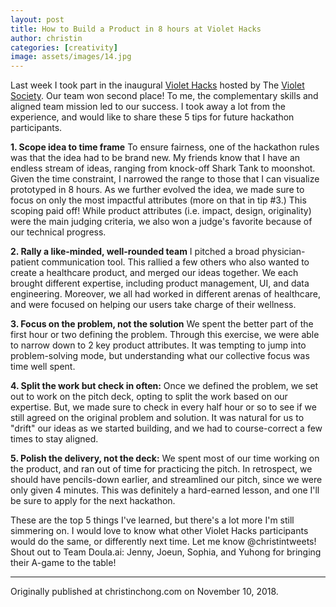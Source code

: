 ```yaml
---
layout: post
title: How to Build a Product in 8 hours at Violet Hacks
author: christin
categories: [creativity]
image: assets/images/14.jpg
---
```

Last week I took part in the inaugural [Violet Hacks](https://www.facebook.com/events/2238973432842379/) hosted by The [Violet Society](https://thevioletsociety.com). Our team won second place! To me, the complementary skills and aligned team mission led to our success. I took away a lot from the experience, and would like to share these 5 tips for future hackathon participants.

**1. Scope idea to time frame**
To ensure fairness, one of the hackathon rules was that the idea had to be brand new. My friends know that I have an endless stream of ideas, ranging from knock-off Shark Tank to moonshot. Given the time constraint, I narrowed the range to those that I can visualize prototyped in 8 hours. As we further evolved the idea, we made sure to focus on only the most impactful attributes (more on that in tip #3.) This scoping paid off! While product attributes (i.e. impact, design, originality) were the main judging criteria, we also won a judge's favorite because of our technical progress.

**2. Rally a like-minded, well-rounded team**
I pitched a broad physician-patient communication tool. This rallied a few others who also wanted to create a healthcare product, and merged our ideas together. We each brought different expertise, including product management, UI, and data engineering. Moreover, we all had worked in different arenas of healthcare, and were focused on helping our users take charge of their wellness.

**3. Focus on the problem, not the solution**
We spent the better part of the first hour or two defining the problem. Through this exercise, we were able to narrow down to 2 key product attributes. It was tempting to jump into problem-solving mode, but understanding what our collective focus was time well spent.

**4. Split the work but check in often:**
Once we defined the problem, we set out to work on the pitch deck, opting to split the work based on our expertise. But, we made sure to check in every half hour or so to see if we still agreed on the original problem and solution. It was natural for us to "drift" our ideas as we started building, and we had to course-correct a few times to stay aligned.

**5. Polish the delivery, not the deck:**
We spent most of our time working on the product, and ran out of time for practicing the pitch. In retrospect, we should have pencils-down earlier, and streamlined our pitch, since we were only given 4 minutes. This was definitely a hard-earned lesson, and one I'll be sure to apply for the next hackathon.

These are the top 5 things I've learned, but there's a lot more I'm still simmering on. I would love to know what other Violet Hacks participants would do the same, or differently next time. Let me know @christintweets!
Shout out to Team Doula.ai: Jenny, Joeun, Sophia, and Yuhong for bringing their A-game to the table!

---

Originally published at christinchong.com on November 10, 2018.
